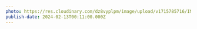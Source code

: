 ```yaml
---
photo: https://res.cloudinary.com/dz8vyplpm/image/upload/v1715785716/IMG_8957_ybjulh.jpg
publish-date: 2024-02-13T00:11:00.000Z
---
```

